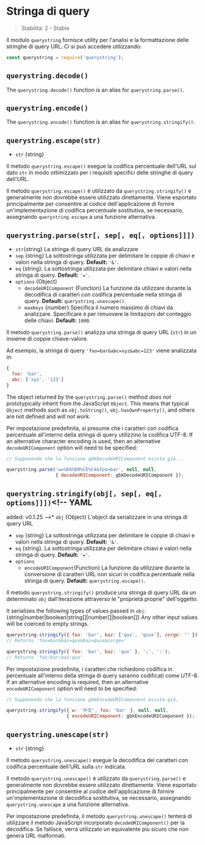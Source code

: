 # Stringa di query

<!--introduced_in=v0.1.25-->

> Stabilità: 2 - Stable

<!--name=querystring-->

Il modulo `querystring` fornisce utility per l'analisi e la formattazione delle stringhe di query URL. Ci si può accedere utilizzando:

```js
const querystring = require('querystring');
```

## `querystring.decode()`
<!-- YAML
added: v0.1.99
-->

The `querystring.decode()` function is an alias for `querystring.parse()`.

## `querystring.encode()`
<!-- YAML
added: v0.1.99
-->

The `querystring.encode()` function is an alias for `querystring.stringify()`.

## `querystring.escape(str)`
<!-- YAML
added: v0.1.25
-->

* `str` {string}

Il metodo `querystring.escape()` esegue la codifica percentuale dell'URL sul dato `str` in modo ottimizzato per i requisiti specifici delle stringhe di query dell'URL.

Il metodo `querystring.escape()` è utilizzato da `querystring.stringify()` e generalmente non dovrebbe essere utilizzato direttamente. Viene esportato principalmente per consentire al codice dell'applicazione di fornire un'implementazione di codifica percentuale sostitutiva, se necessario, assegnando `querystring.escape` a una funzione alternativa.

## `querystring.parse(str[, sep[, eq[, options]]])`
<!-- YAML
added: v0.1.25
changes:
  - version: v8.0.0
    pr-url: https://github.com/nodejs/node/pull/10967
    description: Multiple empty entries are now parsed correctly (e.g. `&=&=`).
  - version: v6.0.0
    pr-url: https://github.com/nodejs/node/pull/6055
    description: The returned object no longer inherits from `Object.prototype`.
  - version: v6.0.0, v4.2.4
    pr-url: https://github.com/nodejs/node/pull/3807
    description: The `eq` parameter may now have a length of more than `1`.
-->

* `str`{string} La stringa di query URL da analizzare
* `sep` {string} La sottostringa utilizzata per delimitare le coppie di chiavi e valori nella stringa di query. **Default:** `'&'`.
* `eq` {string}. La sottostringa utilizzata per delimitare chiavi e valori nella stringa di query. **Default:** `'='`.
* `options` {Object}
  * `decodeURIComponent` {Function} La funzione da utilizzare durante la decodifica di caratteri con codifica percentuale nella stringa di query. **Default:** `querystring.unescape()`.
  * `maxKeys` {number} Specifica il numero massimo di chiavi da analizzare. Specificare `0` per rimuovere le limitazioni del conteggio delle chiavi. **Default:** `1000`.

Il metodo `querystring.parse()` analizza una stringa di query URL (`str`) in un insieme di coppie chiave-valore.

Ad esempio, la stringa di query `'foo=bar&abc=xyz&abc=123'` viene analizzata in:
```js
{
  foo: 'bar',
  abc: ['xyz', '123']
}
```

The object returned by the `querystring.parse()` method _does not_ prototypically inherit from the JavaScript `Object`. This means that typical `Object` methods such as `obj.toString()`, `obj.hasOwnProperty()`, and others are not defined and *will not work*.

Per impostazione predefinita, si presume che i caratteri con codifica percentuale all'interno della stringa di query utilizzino la codifica UTF-8. If an alternative character encoding is used, then an alternative `decodeURIComponent` option will need to be specified:

```js
// Supponendo che la funzione gbkDecodeURIComponent esista già...

querystring.parse('w=%D6%D0%CE%C4&foo=bar', null, null,
                  { decodeURIComponent: gbkDecodeURIComponent });
```

## `querystring.stringify(obj[, sep[, eq[, options]]])`<!-- YAML
added: v0.1.25
-->* `obj` {Object} L'object da serializzare in una stringa di query URL
* `sep` {string} La sottostringa utilizzata per delimitare le coppie di chiavi e valori nella stringa di query. **Default:** `'&'`.
* `eq` {string}. La sottostringa utilizzata per delimitare chiavi e valori nella stringa di query. **Default:** `'='`.
* `options`
  * `encodeURIComponent`{Function} La funzione da utilizzare durante la conversione di caratteri URL non sicuri in codifica percentuale nella stringa di query. **Default:** `querystring.escape()`.

Il metodo `querystring.stringify()` produce una stringa di query URL da un determinato `obj` dall'iterazione attraverso le "proprietà proprie" dell'oggetto.

It serializes the following types of values passed in `obj`:
{string|number|boolean|string[]|number[]|boolean[]}
Any other input values will be coerced to empty strings.

```js
querystring.stringify({ foo: 'bar', baz: ['qux', 'quux'], corge: '' });
// Returns 'foo=bar&baz=qux&baz=quux&corge='

querystring.stringify({ foo: 'bar', baz: 'qux' }, ';', ':');
// Returns 'foo:bar;baz:qux'
```

Per impostazione predefinita, i caratteri che richiedono codifica in percentuale all'interno della stringa di query saranno codificati come UTF-8. If an alternative encoding is required, then an alternative `encodeURIComponent` option will need to be specified:

```js
// Supponendo che la funzione gbkEncodeURIComponent esista già,

querystring.stringify({ w: '中文', foo: 'bar' }, null, null,
                      { encodeURIComponent: gbkEncodeURIComponent });
```

## `querystring.unescape(str)`
<!-- YAML
added: v0.1.25
-->

* `str` {string}

Il metodo `querystring.unescape()` esegue la decodifica dei caratteri con codifica percentuale dell'URL sulla `str` indicata.

Il metodo `querystring.unescape()` è utilizzato da `querystring.parse()` e generalmente non dovrebbe essere utilizzato direttamente. Viene esportato principalmente per consentire al codice dell'applicazione di fornire un'implementazione di decodifica sostitutiva, se necessario, assegnando `querystring.unescape` a una funzione alternativa.

Per impostazione predefinita, il metodo `querystring.unescape()` tenterà di utilizzare il metodo JavaScript incorporato `decodeURIComponent()` per la decodifica. Se fallisce, verrà utilizzato un equivalente più sicuro che non genera URL malformati.
